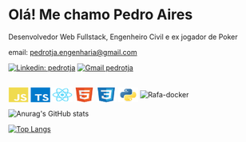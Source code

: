 # Olá! Me chamo Pedro Aires

Desenvolvedor Web Fullstack, Engenheiro Civil e ex jogador de Poker

email: pedrotja.engenharia@gmail.com

[![Linkedin: pedrotja](https://img.shields.io/badge/-linkedin-blue?style=flat-square&logo=Linkedin&logoColor=white&link=https://https://www.linkedin.com/in/pedrotja/)](https://www.linkedin.com/in/pedrotja/)
[![Gmail pedrotja](https://img.shields.io/badge/e‑mail-D14836.svg?style=flat-square&logo=GMail&logoColor=white)](mailto:pedrotja.engenharia@gmail.com)



<div style="display: inline_block"><br>
  <img align="center" alt="Rafa-Js" height="30" width="40" src="https://raw.githubusercontent.com/devicons/devicon/master/icons/javascript/javascript-plain.svg">
  <img align="center" alt="Rafa-Ts" height="30" width="40" src="https://raw.githubusercontent.com/devicons/devicon/master/icons/typescript/typescript-plain.svg">
  <img align="center" alt="Rafa-React" height="30" width="40" src="https://raw.githubusercontent.com/devicons/devicon/master/icons/react/react-original.svg">
  <img align="center" alt="Rafa-HTML" height="30" width="40" src="https://raw.githubusercontent.com/devicons/devicon/master/icons/html5/html5-original.svg">
  <img align="center" alt="Rafa-CSS" height="30" width="40" src="https://raw.githubusercontent.com/devicons/devicon/master/icons/css3/css3-original.svg">
  <img align="center" alt="Rafa-Python" height="30" width="40" src="https://raw.githubusercontent.com/devicons/devicon/master/icons/python/python-original.svg">
  <img align="center" alt="Rafa-docker" height="30" width="40" src="https://cdn.jsdelivr.net/gh/devicons/devicon/icons/docker/docker-plain-wordmark.svg">   
</div>



![Anurag's GitHub stats](https://github-readme-stats.vercel.app/api?username=aires1294&show_icons=true&theme=transparent)

[![Top Langs](https://github-readme-stats.vercel.app/api/top-langs/?username=aires1294&hide_progress=false&theme=transparent)](https://github.com/anuraghazra/github-readme-stats)
